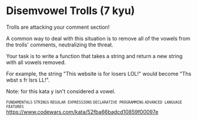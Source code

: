 # Disemvowel Trolls (7 kyu)

Trolls are attacking your comment section!

A common way to deal with this situation is to remove all of the vowels from the trolls' comments, neutralizing the threat.

Your task is to write a function that takes a string and return a new string with all vowels removed.

For example, the string "This website is for losers LOL!" would become "Ths wbst s fr lsrs LL!".

Note: for this kata y isn't considered a vowel.

<small>`FUNDAMENTALS` `STRINGS` `REGULAR EXPRESSIONS` `DECLARATIVE PROGRAMMING` `ADVANCED LANGUAGE FEATURES`</small> \
https://www.codewars.com/kata/52fba66badcd10859f00097e
